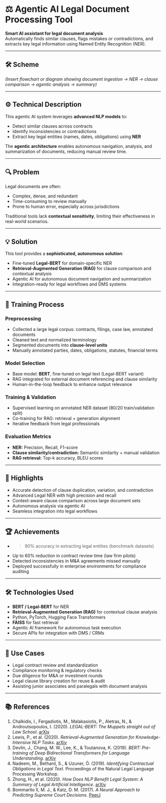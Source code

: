 # ⚖️ Agentic AI Legal Document Processing Tool

**Smart AI assistant for legal document analysis**  
Automatically finds similar clauses, flags mistakes or contradictions, and extracts key legal information using Named Entity Recognition (NER).

---

## 🛠️ Scheme

*(Insert flowchart or diagram showing document ingestion → NER → clause comparison → agentic analysis → summary)*

---

## ⚙️ Technical Description

This agentic AI system leverages **advanced NLP models** to:

- Detect similar clauses across contracts
- Identify inconsistencies or contradictions
- Extract key legal entities (names, dates, obligations) using **NER**

The **agentic architecture** enables autonomous navigation, analysis, and summarization of documents, reducing manual review time.

---

## 🔍 Problem

Legal documents are often:

- Complex, dense, and redundant
- Time-consuming to review manually
- Prone to human error, especially across jurisdictions

Traditional tools lack **contextual sensitivity**, limiting their effectiveness in real-world scenarios.

---

## 💡 Solution

This tool provides a **sophisticated, autonomous solution**:

- Fine-tuned **Legal-BERT** for domain-specific NER
- **Retrieval-Augmented Generation (RAG)** for clause comparison and contextual analysis
- Agentic AI for autonomous document navigation and summarization
- Integration-ready for legal workflows and DMS systems

---

## 🧠 Training Process

### Preprocessing

- Collected a large legal corpus: contracts, filings, case law, annotated documents
- Cleaned text and normalized terminology
- Segmented documents into **clause-level units**
- Manually annotated parties, dates, obligations, statutes, financial terms

### Model Selection

- Base model: **BERT**, fine-tuned on legal text (Legal-BERT variant)
- RAG integrated for external document referencing and clause similarity
- Human-in-the-loop feedback to enhance output relevance

### Training & Validation

- Supervised learning on annotated NER dataset (80/20 train/validation split)
- Co-training for RAG: retrieval + generation alignment
- Iterative feedback from legal professionals

### Evaluation Metrics

- **NER:** Precision, Recall, F1-score
- **Clause similarity/contradiction:** Semantic similarity + manual validation
- **RAG retrieval:** Top-k accuracy, BLEU scores

---

## 🌟 Highlights

- Accurate detection of clause duplication, variation, and contradiction
- Advanced Legal NER with high precision and recall
- Context-aware clause comparison across large document sets
- Autonomous analysis via agentic AI
- Seamless integration into legal workflows

---

## 🏆 Achievements

- >90% accuracy in extracting legal entities (benchmark datasets)
- Up to 60% reduction in contract review time (law firm pilots)
- Detected inconsistencies in M&A agreements missed manually
- Deployed successfully in enterprise environments for compliance auditing

---

## 🛠️ Technologies Used

- **BERT / Legal-BERT** for NER
- **Retrieval-Augmented Generation (RAG)** for contextual clause analysis
- Python, PyTorch, Hugging Face Transformers
- **FAISS** for fast retrieval
- Agentic AI framework for autonomous task execution
- Secure APIs for integration with DMS / CRMs

---

## 🎯 Use Cases

- Legal contract review and standardization
- Compliance monitoring & regulatory checks
- Due diligence for M&A or investment rounds
- Legal clause library creation for reuse & audit
- Assisting junior associates and paralegals with document analysis

---

## 📚 References

1. Chalkidis, I., Fergadiotis, M., Malakasiotis, P., Aletras, N., & Androutsopoulos, I. (2020). *LEGAL-BERT: The Muppets straight out of Law School.* [arXiv](https://arxiv.org/abs/2010.02559)
2. Lewis, P., et al. (2020). *Retrieval-Augmented Generation for Knowledge-Intensive NLP Tasks.* [arXiv](https://arxiv.org/abs/2005.11401)
3. Devlin, J., Chang, M. W., Lee, K., & Toutanova, K. (2019). *BERT: Pre-training of Deep Bidirectional Transformers for Language Understanding.* [arXiv](https://arxiv.org/abs/1810.04805)
4. Nadeem, M., Bethard, S., & Uzuner, Ö. (2019). *Identifying Contractual Obligations in Legal Text.* Proceedings of the Natural Legal Language Processing Workshop.
5. Zhong, H., et al. (2020). *How Does NLP Benefit Legal System: A Summary of Legal Artificial Intelligence.* [arXiv](https://arxiv.org/abs/2004.12158)
6. Bommarito II, M. J., & Katz, D. M. (2017). *A Neural Approach to Predicting Supreme Court Decisions.* [PeerJ](https://peerj.com/articles/cs-93/)  
